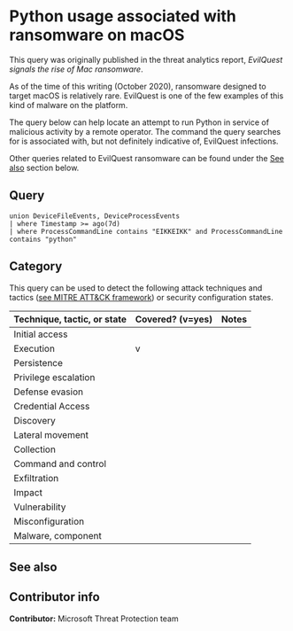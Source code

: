 # Python usage associated with ransomware on macOS

This query was originally published in the threat analytics report, *EvilQuest signals the rise of Mac ransomware*.

As of the time of this writing (October 2020), ransomware designed to target macOS is relatively rare. EvilQuest is one of the few examples of this kind of malware on the platform.

The query below can help locate an attempt to run Python in service of malicious activity by a remote operator. The command the query searches for is associated with, but not definitely indicative of, EvilQuest infections.

Other queries related to EvilQuest ransomware can be found under the [See also](#see-also) section below.

## Query

```kusto
union DeviceFileEvents, DeviceProcessEvents  
| where Timestamp >= ago(7d)  
| where ProcessCommandLine contains "EIKKEIKK" and ProcessCommandLine contains "python"
```

## Category

This query can be used to detect the following attack techniques and tactics ([see MITRE ATT&CK framework](https://attack.mitre.org/)) or security configuration states.

| Technique, tactic, or state | Covered? (v=yes) | Notes |
|-|-|-|
| Initial access |  |  |
| Execution | v |  |
| Persistence |  |  |
| Privilege escalation |  |  |
| Defense evasion |  |  |
| Credential Access |  |  |
| Discovery |  |  |
| Lateral movement |  |  |
| Collection |  |  |
| Command and control |  |  |
| Exfiltration |  |  |
| Impact |  |  |
| Vulnerability |  |  |
| Misconfiguration |  |  |
| Malware, component |  |  |

## See also

## Contributor info

**Contributor:** Microsoft Threat Protection team

